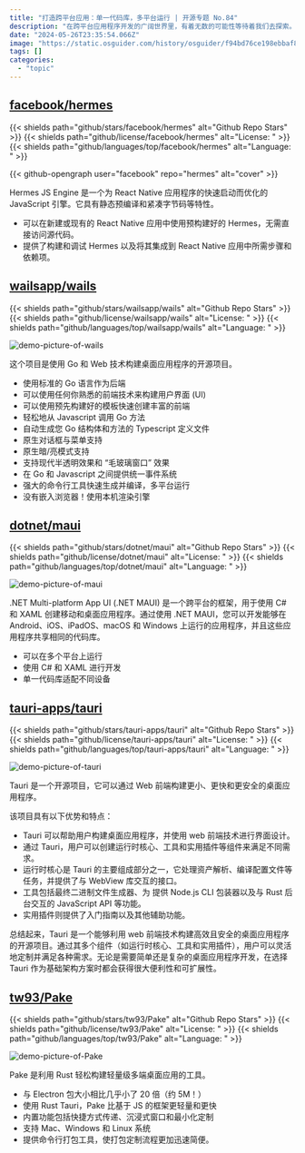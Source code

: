 ```yaml
---
title: "打造跨平台应用：单一代码库，多平台运行 | 开源专题 No.84"
description: "在跨平台应用程序开发的广阔世界里，有着无数的可能性等待着我们去探索。这里有五个令人兴奋的开源项目，它们各自以独特的方式助力开发者创造出能在多个平台上闪耀的应用程序。无论是使用.NET、Go，还是利用 Web 前端技术，这些项目都为我们提供了更多的选择和可能性。"
date: "2024-05-26T23:35:54.066Z"
image: "https://static.osguider.com/history/osguider/f94bd76ce198ebbaf8df03a3aa024e18.png"
tags: []
categories:
  - "topic"
---
```


## [facebook/hermes](https://github.com/facebook/hermes)

{{< shields path="github/stars/facebook/hermes" alt="Github Repo Stars" >}} {{< shields path="github/license/facebook/hermes" alt="License: " >}} {{< shields path="github/languages/top/facebook/hermes" alt="Language: " >}}

{{< github-opengraph user="facebook" repo="hermes" alt="cover" >}}

Hermes JS Engine 是一个为 React Native 应用程序的快速启动而优化的 JavaScript 引擎。它具有静态预编译和紧凑字节码等特性。

- 可以在新建或现有的 React Native 应用中使用预构建好的 Hermes，无需直接访问源代码。
- 提供了构建和调试 Hermes 以及将其集成到 React Native 应用中所需步骤和依赖项。
  
## [wailsapp/wails](https://github.com/wailsapp/wails)

{{< shields path="github/stars/wailsapp/wails" alt="Github Repo Stars" >}} {{< shields path="github/license/wailsapp/wails" alt="License: " >}} {{< shields path="github/languages/top/wailsapp/wails" alt="Language: " >}}

![demo-picture-of-wails](https://static.osguider.com/history/2023/2e9300464ef71722fbec79633258f2e1.png)

这个项目是使用 Go 和 Web 技术构建桌面应用程序的开源项目。

- 使用标准的 Go 语言作为后端
- 可以使用任何你熟悉的前端技术来构建用户界面 (UI)
- 可以使用预先构建好的模板快速创建丰富的前端
- 轻松地从 Javascript 调用 Go 方法
- 自动生成您 Go 结构体和方法的 Typescript 定义文件
- 原生对话框与菜单支持
- 原生暗/亮模式支持
- 支持现代半透明效果和 “毛玻璃窗口” 效果
- 在 Go 和 Javascript 之间提供统一事件系统
- 强大的命令行工具快速生成并编译，多平台运行
- 没有嵌入浏览器！使用本机渲染引擎
  
## [dotnet/maui](https://github.com/dotnet/maui)

{{< shields path="github/stars/dotnet/maui" alt="Github Repo Stars" >}} {{< shields path="github/license/dotnet/maui" alt="License: " >}} {{< shields path="github/languages/top/dotnet/maui" alt="Language: " >}}

![demo-picture-of-maui](https://static.osguider.com/history/osguider/c11caf1a580a9811d3d64ae15ab196c0.png)

.NET Multi-platform App UI (.NET MAUI) 是一个跨平台的框架，用于使用 C# 和 XAML 创建移动和桌面应用程序。通过使用 .NET MAUI，您可以开发能够在 Android、iOS、iPadOS、macOS 和 Windows 上运行的应用程序，并且这些应用程序共享相同的代码库。

- 可以在多个平台上运行
- 使用 C# 和 XAML 进行开发
- 单一代码库适配不同设备
  
## [tauri-apps/tauri](https://github.com/tauri-apps/tauri)

{{< shields path="github/stars/tauri-apps/tauri" alt="Github Repo Stars" >}} {{< shields path="github/license/tauri-apps/tauri" alt="License: " >}} {{< shields path="github/languages/top/tauri-apps/tauri" alt="Language: " >}}

![demo-picture-of-tauri](https://static.osguider.com/history/2023/807508029b5f1a9417939d661ac590a5.png)

Tauri 是一个开源项目，它可以通过 Web 前端构建更小、更快和更安全的桌面应用程序。

该项目具有以下优势和特点：

- Tauri 可以帮助用户构建桌面应用程序，并使用 web 前端技术进行界面设计。
- 通过 Tauri，用户可以创建运行时核心、工具和实用插件等组件来满足不同需求。
- 运行时核心是 Tauri 的主要组成部分之一，它处理资产解析、编译配置文件等任务，并提供了与 WebView 库交互的接口。
- 工具包括最终二进制文件生成器、为  提供 Node.js CLI 包装器以及与 Rust 后台交互的 JavaScript API 等功能。
- 实用插件则提供了入门指南以及其他辅助功能。

总结起来，Tauri 是一个能够利用 web 前端技术构建高效且安全的桌面应用程序的开源项目。通过其多个组件（如运行时核心、工具和实用插件），用户可以灵活地定制并满足各种需求。无论是需要简单还是复杂的桌面应用程序开发，在选择 Tauri 作为基础架构方案时都会获得很大便利性和可扩展性。
  
## [tw93/Pake](https://github.com/tw93/Pake)

{{< shields path="github/stars/tw93/Pake" alt="Github Repo Stars" >}} {{< shields path="github/license/tw93/Pake" alt="License: " >}} {{< shields path="github/languages/top/tw93/Pake" alt="Language: " >}}

![demo-picture-of-Pake](https://static.osguider.com/history/2023/2d8ab8abde618354d698d4f0335e7a2e.png)

Pake 是利用 Rust 轻松构建轻量级多端桌面应用的工具。

- 与 Electron 包大小相比几乎小了 20 倍（约 5M！）
- 使用 Rust Tauri，Pake 比基于 JS 的框架更轻量和更快
- 内置功能包括快捷方式传递、沉浸式窗口和最小化定制
- 支持 Mac、Windows 和 Linux 系统
- 提供命令行打包工具，使打包定制流程更加迅速简便。
  
